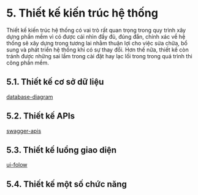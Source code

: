<h1>5. Thiết kế kiến trúc hệ thống</h1>
<p>Thiết kế kiến trúc hệ thống có vai trò rất quan trọng trong quy trình xây dựng phần mềm vì có được cái nhìn đầy đủ, đúng đắn, chính xác về hệ thống sẽ xây dựng trong tương lai nhằm thuận lợi cho việc sửa chữa, bổ sung và phát triển hệ thống khi có sự thay đổi. Hơn thế nữa, thiết kế còn tránh được những sai lầm trong cài đặt hay lạc lối trong trong quá trình thi công phần mềm.</p>
<h2>5.1. Thiết kế cơ sở dữ liệu</h2>
<a href="https://github.com/ngdangkiet/thesis-document/assets/79961645/9325ae98-e422-45b5-8c33-c250b73054d8">database-diagram</a>
<h2>5.2. Thiết kế APIs</h2>
<a href="http://localhost:8080/swagger-ui/index.html#">swagger-apis</a>
<h2>5.3. Thiết kế luồng giao diện</h2>
<a href="https://github.com/ngdangkiet/thesis-document/assets/79961645/a357dae3-6813-473b-baa5-43b3d914b593">ui-folow</a>
<h2>5.4. Thiết kế một số chức năng</h2>

